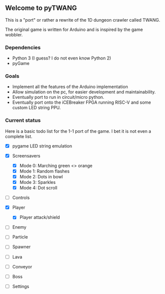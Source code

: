 ## Welcome to pyTWANG

This is a "port" or rather a rewrite of the 1D dungeon crawler called TWANG.

The original game is written for Arduino and is inspired by the game wobbler.

### Dependencies
* Python 3 (I guess? I do not even know Python 2)
* pyGame

### Goals
* Implement all the features of the Arduino implementation
* Allow simulation on the pc, for easier development and maintainability.
* Eventually port to run in circuit/micro python.
* Eventually port onto the iCEBreaker FPGA running RISC-V and some custom LED string PPU.

### Current status
Here is a basic todo list for the 1-1 port of the game.
I bet it is not even a complete list.

* [x] pygame LED string emulation
* [x] Screensavers
  * [x] Mode 0: Marching green <> orange
  * [x] Mode 1: Random flashes
  * [x] Mode 2: Dots in bowl
  * [x] Mode 3: Sparkles
  * [x] Mode 4: Dot scroll
* [ ] Controls
* [x] Player
  * [x] Player attack/shield
* [ ] Enemy
* [ ] Particle
* [ ] Spawner
* [ ] Lava
* [ ] Conveyor
* [ ] Boss
* [ ] Settings

